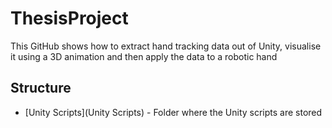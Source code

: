 # ThesisProject

This GitHub shows how to extract hand tracking data out of Unity, visualise it using a 3D animation and then apply the data to a robotic hand

## Structure

* [Unity Scripts](Unity Scripts) - Folder where the Unity scripts are stored



